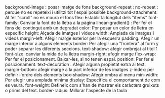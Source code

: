 background-image : posar imatge de fons
background-repeat : no-repeat : perque no es repeteixi i utilitzi tot l'espai possible
background-attachment: Al fer "scroll" no es moura el fons
flex: Establir la longitut dels "items"
font-family: Canviar la font de la lletra a la pàgina
linear-gradient() : Per fer el fons del contingut amb un degradat
color: Por posar un color de lletra en especific
height: Alçada de imatges i videos
width: Amplada de imatges i videos
margin-left: Afegir marge exterior per la esquerra
padding: Afegir un marge interior a alguns elements
border: Per afegir una "frontera" al form y poder separar les diferents seccions.
text-shadow: afegir ombrejat al titol 1 
font-size: canviar la mida de la lletra
margin-right: afegir marge
flex-wrap: Per fer el posicionament. Baixar-les, si no tenen espai.
position: Per fer el posicionament.
text-decoration : Afegir alguna propietat extra al text.
margin-bottom: afegir marge a la part inferior de les imatges
z-index: per definir l'ordre dels elements
box-shadow: Afegir ombra al menu
min-width: Per afegir una amplada minima
display: Especifica el comportament de com es veura.
font-weight: Defineix com s'han de mostrar els caràcters gruixuts o prims del text.
border-radius: Millorar l'aspecte de la taula
